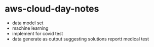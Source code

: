 # aws-cloud-day-notes

- data model set
- machine learning
- implement for covid test
- data generate as output suggesting solutions reportt medical test
